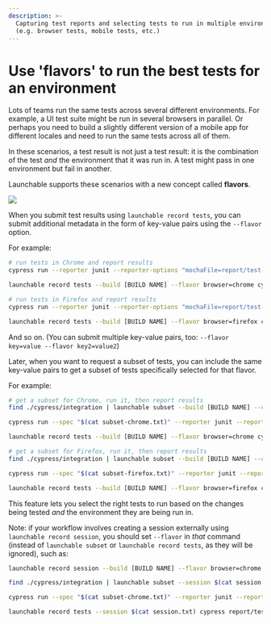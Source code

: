 ```yaml
---
description: >-
  Capturing test reports and selecting tests to run in multiple environments
  (e.g. browser tests, mobile tests, etc.)
---
```


# Use 'flavors' to run the best tests for an environment

Lots of teams run the same tests across several different environments. For example, a UI test suite might be run in several browsers in parallel. Or perhaps you need to build a slightly different version of a mobile app for different locales and need to run the same tests across all of them.

In these scenarios, a test result is not just a test result: it is the combination of the test _and_ the environment that it was run in. A test might pass in one environment but fail in another.

Launchable supports these scenarios with a new concept called **flavors**.

![](../../.gitbook/assets/flavors-2x.png)

When you submit test results using `launchable record tests`, you can submit additional metadata in the form of key-value pairs using the `--flavor` option.

For example:

```bash
# run tests in Chrome and report results
cypress run --reporter junit --reporter-options "mochaFile=report/test-output-chrome.xml"

launchable record tests --build [BUILD NAME] --flavor browser=chrome cypress report/test-output-chrome.xml

# run tests in Firefox and report results
cypress run --reporter junit --reporter-options "mochaFile=report/test-output-firefox.xml"

launchable record tests --build [BUILD NAME] --flavor browser=firefox cypress report/test-output-firefox.xml
```

And so on. (You can submit multiple key-value pairs, too: `--flavor key=value --flavor key2=value2`)

Later, when you want to request a subset of tests, you can include the same key-value pairs to get a subset of tests specifically selected for that flavor.

For example:

```bash
# get a subset for Chrome, run it, then report results
find ./cypress/integration | launchable subset --build [BUILD NAME] --confidence 90% --flavor browser=chrome cypress > subset-chrome.txt

cypress run --spec "$(cat subset-chrome.txt)" --reporter junit --reporter-options "mochaFile=report/test-output-chrome.xml"

launchable record tests --build [BUILD NAME] --flavor browser=chrome cypress report/test-output-chrome.xml

# get a subset for Firefox, run it, then report results
find ./cypress/integration | launchable subset --build [BUILD NAME] --confidence 90% --flavor browser=firefox cypress > subset-firefox.txt

cypress run --spec "$(cat subset-firefox.txt)" --reporter junit --reporter-options "mochaFile=report/test-output-firefox.xml"

launchable record tests --build [BUILD NAME] --flavor browser=firefox cypress report/test-output-firefox.xml
```

This feature lets you select the right tests to run based on the changes being tested _and_ the environment they are being run in.

Note: if your workflow involves creating a session externally using `launchable record session`, you should set `--flavor` in _that_ command (instead of `launchable subset` or `launchable record tests`, as they will be ignored), such as:

```bash
launchable record session --build [BUILD NAME] --flavor browser=chrome > session.txt

find ./cypress/integration | launchable subset --session $(cat session.txt) --confidence 90% cypress > subset-chrome.txt

cypress run --spec "$(cat subset-chrome.txt)" --reporter junit --reporter-options "mochaFile=report/test-output-chrome.xml"

launchable record tests --session $(cat session.txt) cypress report/test-output-chrome.xml
```
